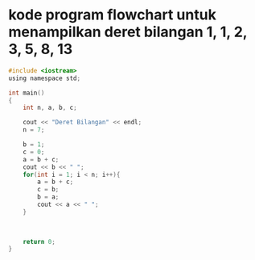 # kode program flowchart untuk menampilkan deret bilangan 1, 1, 2, 3, 5, 8, 13
```C
#include <iostream>
using namespace std;

int main()
{
	int n, a, b, c;

	cout << "Deret Bilangan" << endl;
	n = 7;

	b = 1;
	c = 0;
	a = b + c;
	cout << b << " ";
	for(int i = 1; i < n; i++){
		a = b + c;
		c = b;
		b = a;
		cout << a << " ";
	}
	

	
	return 0;
}
```
